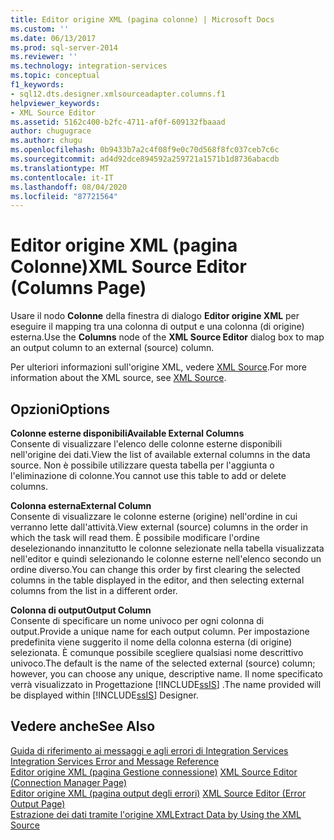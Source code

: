 ```yaml
---
title: Editor origine XML (pagina colonne) | Microsoft Docs
ms.custom: ''
ms.date: 06/13/2017
ms.prod: sql-server-2014
ms.reviewer: ''
ms.technology: integration-services
ms.topic: conceptual
f1_keywords:
- sql12.dts.designer.xmlsourceadapter.columns.f1
helpviewer_keywords:
- XML Source Editor
ms.assetid: 5162c400-b2fc-4711-af0f-609132fbaaad
author: chugugrace
ms.author: chugu
ms.openlocfilehash: 0b9433b7a2c4f08f9e0c70d568f8fc037ceb7c6c
ms.sourcegitcommit: ad4d92dce894592a259721a1571b1d8736abacdb
ms.translationtype: MT
ms.contentlocale: it-IT
ms.lasthandoff: 08/04/2020
ms.locfileid: "87721564"
---
```

# <a name="xml-source-editor-columns-page"></a><span data-ttu-id="fd51b-102">Editor origine XML (pagina Colonne)</span><span class="sxs-lookup"><span data-stu-id="fd51b-102">XML Source Editor (Columns Page)</span></span>
  <span data-ttu-id="fd51b-103">Usare il nodo **Colonne** della finestra di dialogo **Editor origine XML** per eseguire il mapping tra una colonna di output e una colonna (di origine) esterna.</span><span class="sxs-lookup"><span data-stu-id="fd51b-103">Use the **Columns** node of the **XML Source Editor** dialog box to map an output column to an external (source) column.</span></span>  
  
 <span data-ttu-id="fd51b-104">Per ulteriori informazioni sull'origine XML, vedere [XML Source](data-flow/xml-source.md).</span><span class="sxs-lookup"><span data-stu-id="fd51b-104">For more information about the XML source, see [XML Source](data-flow/xml-source.md).</span></span>  
  
## <a name="options"></a><span data-ttu-id="fd51b-105">Opzioni</span><span class="sxs-lookup"><span data-stu-id="fd51b-105">Options</span></span>  
 <span data-ttu-id="fd51b-106">**Colonne esterne disponibili**</span><span class="sxs-lookup"><span data-stu-id="fd51b-106">**Available External Columns**</span></span>  
 <span data-ttu-id="fd51b-107">Consente di visualizzare l'elenco delle colonne esterne disponibili nell'origine dei dati.</span><span class="sxs-lookup"><span data-stu-id="fd51b-107">View the list of available external columns in the data source.</span></span> <span data-ttu-id="fd51b-108">Non è possibile utilizzare questa tabella per l'aggiunta o l'eliminazione di colonne.</span><span class="sxs-lookup"><span data-stu-id="fd51b-108">You cannot use this table to add or delete columns.</span></span>  
  
 <span data-ttu-id="fd51b-109">**Colonna esterna**</span><span class="sxs-lookup"><span data-stu-id="fd51b-109">**External Column**</span></span>  
 <span data-ttu-id="fd51b-110">Consente di visualizzare le colonne esterne (origine) nell'ordine in cui verranno lette dall'attività.</span><span class="sxs-lookup"><span data-stu-id="fd51b-110">View external (source) columns in the order in which the task will read them.</span></span> <span data-ttu-id="fd51b-111">È possibile modificare l'ordine deselezionando innanzitutto le colonne selezionate nella tabella visualizzata nell'editor e quindi selezionando le colonne esterne nell'elenco secondo un ordine diverso.</span><span class="sxs-lookup"><span data-stu-id="fd51b-111">You can change this order by first clearing the selected columns in the table displayed in the editor, and then selecting external columns from the list in a different order.</span></span>  
  
 <span data-ttu-id="fd51b-112">**Colonna di output**</span><span class="sxs-lookup"><span data-stu-id="fd51b-112">**Output Column**</span></span>  
 <span data-ttu-id="fd51b-113">Consente di specificare un nome univoco per ogni colonna di output.</span><span class="sxs-lookup"><span data-stu-id="fd51b-113">Provide a unique name for each output column.</span></span> <span data-ttu-id="fd51b-114">Per impostazione predefinita viene suggerito il nome della colonna esterna (di origine) selezionata. È comunque possibile scegliere qualsiasi nome descrittivo univoco.</span><span class="sxs-lookup"><span data-stu-id="fd51b-114">The default is the name of the selected external (source) column; however, you can choose any unique, descriptive name.</span></span> <span data-ttu-id="fd51b-115">Il nome specificato verrà visualizzato in Progettazione [!INCLUDE[ssIS](../includes/ssis-md.md)] .</span><span class="sxs-lookup"><span data-stu-id="fd51b-115">The name provided will be displayed within [!INCLUDE[ssIS](../includes/ssis-md.md)] Designer.</span></span>  
  
## <a name="see-also"></a><span data-ttu-id="fd51b-116">Vedere anche</span><span class="sxs-lookup"><span data-stu-id="fd51b-116">See Also</span></span>  
 <span data-ttu-id="fd51b-117">[Guida di riferimento ai messaggi e agli errori di Integration Services](../../2014/integration-services/integration-services-error-and-message-reference.md) </span><span class="sxs-lookup"><span data-stu-id="fd51b-117">[Integration Services Error and Message Reference](../../2014/integration-services/integration-services-error-and-message-reference.md) </span></span>  
 <span data-ttu-id="fd51b-118">[Editor origine XML &#40;pagina Gestione connessione&#41;](../../2014/integration-services/xml-source-editor-connection-manager-page.md) </span><span class="sxs-lookup"><span data-stu-id="fd51b-118">[XML Source Editor &#40;Connection Manager Page&#41;](../../2014/integration-services/xml-source-editor-connection-manager-page.md) </span></span>  
 <span data-ttu-id="fd51b-119">[Editor origine XML &#40;pagina output degli errori&#41;](../../2014/integration-services/xml-source-editor-error-output-page.md) </span><span class="sxs-lookup"><span data-stu-id="fd51b-119">[XML Source Editor &#40;Error Output Page&#41;](../../2014/integration-services/xml-source-editor-error-output-page.md) </span></span>  
 [<span data-ttu-id="fd51b-120">Estrazione dei dati tramite l'origine XML</span><span class="sxs-lookup"><span data-stu-id="fd51b-120">Extract Data by Using the XML Source</span></span>](data-flow/extract-data-by-using-the-xml-source.md)  
  
  
